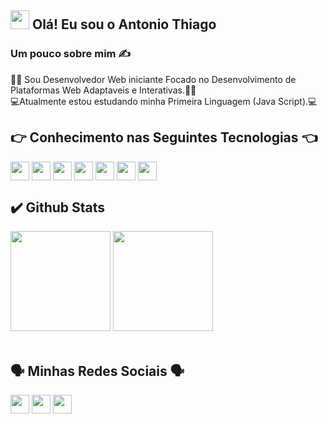 ## <img height="30px" src="https://user-images.githubusercontent.com/50364832/143615313-330ef73e-ee1c-4cfe-b71d-7462a00f16b4.gif" /> Olá! Eu sou o Antonio Thiago 

### Um pouco sobre mim ✍️

🧑‍💻 Sou Desenvolvedor Web iniciante Focado no Desenvolvimento de Plataformas Web Adaptaveis e Interativas.🧑‍💻 <br/>
💻Atualmente estou estudando minha Primeira Linguagem (Java Script).💻<br/>

## 👉 Conhecimento nas Seguintes Tecnologias 👈
<div style="display: inline-block">
  <img style="width="40" height="30" align="center" src="https://cdn.jsdelivr.net/gh/devicons/devicon/icons/html5/html5-original.svg" />
  <img style="width="40" height="30" align="center" src="https://cdn.jsdelivr.net/gh/devicons/devicon/icons/css3/css3-original.svg" /> 
  <img style="width="40" height="30" align="center" src="https://cdn.jsdelivr.net/gh/devicons/devicon/icons/javascript/javascript-original.svg" />
  <img style="width="40" height="30" align="center" src="https://cdn.jsdelivr.net/gh/devicons/devicon/icons/git/git-original.svg" />
  <img style="width="40" height="30" align="center" src="https://cdn.jsdelivr.net/gh/devicons/devicon/icons/mysql/mysql-original-wordmark.svg" />
  <img style="width="40" height="30" align="center" src="https://cdn.jsdelivr.net/gh/devicons/devicon/icons/figma/figma-original.svg" />
  <img style="width="40" height="30" align="center" src="https://cdn.jsdelivr.net/gh/devicons/devicon/icons/nodejs/nodejs-original.svg" />
</div><br/>

## ✔️ Github Stats 
<div align="left">
  <img height="160em" 
       src="https://github-readme-stats.vercel.app/api?username=Thiagodev777&show_icons=true&theme=radical&include_all_commits=true&count_private=true"/>
  <img height="160em" 
       src="https://github-readme-stats.vercel.app/api/top-langs/?username=Thiagodev777&layout=compact&langs_count=7&theme=radical"/>
</div>
</br>

## 🗣️ Minhas Redes Sociais 🗣️
   <div style="display: inline-block">
    <img style="width="40" height="30" align="center" src="https://img.shields.io/badge/Gmail-D14836?style=for-the-badge&logo=gmail&logoColor=white"/>
    <img style="width="40" height="30" align="center" src="https://img.shields.io/badge/LinkedIn-0077B5?style=for-the-badge&logo=linkedin&logoColor=white"/>
    <img style="width="40" height="30" align="center" src="https://img.shields.io/badge/Telegram-2CA5E0?style=for-the-badge&logo=telegram&logoColor=white"/>
    </div><br/>
    

  
